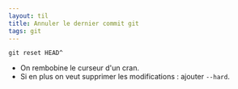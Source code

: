 ```yaml
---
layout: til
title: Annuler le dernier commit git
tags: git
---
```


```
git reset HEAD^
```

- On rembobine le curseur d'un cran.
- Si en plus on veut supprimer les modifications : ajouter `--hard`.



